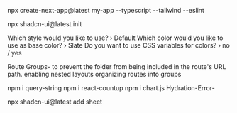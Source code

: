 npx create-next-app@latest my-app --typescript --tailwind --eslint

npx shadcn-ui@latest init

Which style would you like to use? › Default
Which color would you like to use as base color? › Slate
Do you want to use CSS variables for colors? › no / yes

Route Groups- to prevent the folder from being included in the route's URL path.
enabling nested layouts
organizing routes into groups

npm i query-string
npm i react-countup
npm i chart.js
Hydration-Error- <p><div></div></p>
npx shadcn-ui@latest add sheet